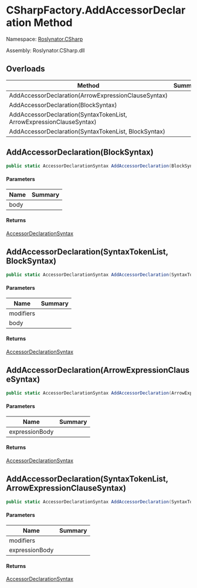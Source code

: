 # CSharpFactory\.AddAccessorDeclaration Method

Namespace: [Roslynator.CSharp](../../README.md)

Assembly: Roslynator\.CSharp\.dll

## Overloads

| Method | Summary |
| ------ | ------- |
| AddAccessorDeclaration\(ArrowExpressionClauseSyntax\) | |
| AddAccessorDeclaration\(BlockSyntax\) | |
| AddAccessorDeclaration\(SyntaxTokenList, ArrowExpressionClauseSyntax\) | |
| AddAccessorDeclaration\(SyntaxTokenList, BlockSyntax\) | |

## AddAccessorDeclaration\(BlockSyntax\)

```csharp
public static AccessorDeclarationSyntax AddAccessorDeclaration(BlockSyntax body)
```

#### Parameters

| Name | Summary |
| ---- | ------- |
| body | |

#### Returns

[AccessorDeclarationSyntax](https://docs.microsoft.com/en-us/dotnet/api/microsoft.codeanalysis.csharp.syntax.accessordeclarationsyntax)


## AddAccessorDeclaration\(SyntaxTokenList, BlockSyntax\)

```csharp
public static AccessorDeclarationSyntax AddAccessorDeclaration(SyntaxTokenList modifiers, BlockSyntax body)
```

#### Parameters

| Name | Summary |
| ---- | ------- |
| modifiers | |
| body | |

#### Returns

[AccessorDeclarationSyntax](https://docs.microsoft.com/en-us/dotnet/api/microsoft.codeanalysis.csharp.syntax.accessordeclarationsyntax)


## AddAccessorDeclaration\(ArrowExpressionClauseSyntax\)

```csharp
public static AccessorDeclarationSyntax AddAccessorDeclaration(ArrowExpressionClauseSyntax expressionBody)
```

#### Parameters

| Name | Summary |
| ---- | ------- |
| expressionBody | |

#### Returns

[AccessorDeclarationSyntax](https://docs.microsoft.com/en-us/dotnet/api/microsoft.codeanalysis.csharp.syntax.accessordeclarationsyntax)


## AddAccessorDeclaration\(SyntaxTokenList, ArrowExpressionClauseSyntax\)

```csharp
public static AccessorDeclarationSyntax AddAccessorDeclaration(SyntaxTokenList modifiers, ArrowExpressionClauseSyntax expressionBody)
```

#### Parameters

| Name | Summary |
| ---- | ------- |
| modifiers | |
| expressionBody | |

#### Returns

[AccessorDeclarationSyntax](https://docs.microsoft.com/en-us/dotnet/api/microsoft.codeanalysis.csharp.syntax.accessordeclarationsyntax)


